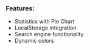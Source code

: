 ### Features:

- Statistics with Pie Chart
- LocalStorage integration
- Search engine functionality
- Dynamic colors
